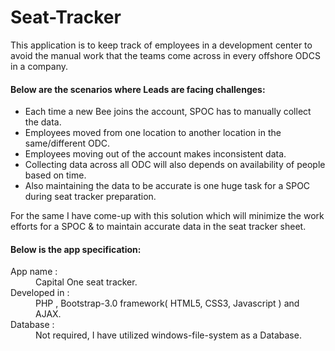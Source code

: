 # Seat-Tracker
This application is to keep track of employees in a development center to avoid the manual work that the teams come across in every offshore ODCS in a company.

<b><h4>Below are the scenarios where Leads are facing challenges:</b></h4>
<ul>
  <li>Each time a new Bee joins the account, SPOC has to manually collect the data.</li>
  <li>Employees moved from one location to another location in the same/different ODC.</li>
  <li>Employees moving out of the account makes inconsistent data.</li>
  <li>Collecting data across all ODC will also depends on availability of people based on time.</li>
  <li>Also maintaining the data to be accurate is one huge task for a SPOC during seat tracker preparation.</li>
</ul>

For the same I have come-up with this solution which will minimize the work efforts for a SPOC & to maintain accurate data in the seat tracker sheet.
 
<b><h4>Below is the app specification:</b></h4>
<dl>
  <dt>App name      : </dt>
  <dd>Capital One seat tracker.</dd>
  <dt>Developed in :</dt>
  <dd>PHP , Bootstrap-3.0 framework( HTML5, CSS3, Javascript ) and AJAX.</dd>
  <dt>Database        :</dt>
  <dd>Not required, I have utilized windows-file-system as a Database.</dd>
</dl>

 
 

